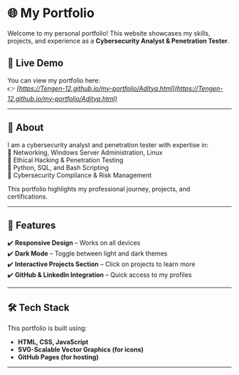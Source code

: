 # 🌐 My Portfolio

Welcome to my personal portfolio! This website showcases my skills, projects, and experience as a **Cybersecurity Analyst & Penetration Tester**.

## 🚀 Live Demo  
You can view my portfolio here:  
👉 *[https://Tengen-12.github.io/my-portfolio/Aditya.html](https://Tengen-12.github.io/my-portfolio/Aditya.html)*

---

## 📌 About  
I am a cybersecurity analyst and penetration tester with expertise in:  
🔹 Networking, Windows Server Administration, Linux  
🔹 Ethical Hacking & Penetration Testing  
🔹 Python, SQL, and Bash Scripting  
🔹 Cybersecurity Compliance & Risk Management  

This portfolio highlights my professional journey, projects, and certifications.

---

## 🎨 Features  
✔️ **Responsive Design** – Works on all devices  
✔️ **Dark Mode** – Toggle between light and dark themes  
✔️ **Interactive Projects Section** – Click on projects to learn more  
✔️ **GitHub & LinkedIn Integration** – Quick access to my profiles  

---

## 🛠️ Tech Stack  
This portfolio is built using:  
- **HTML, CSS, JavaScript**  
- **SVG-Scalable Vector Graphics (for icons)**  
- **GitHub Pages (for hosting)**  

---

